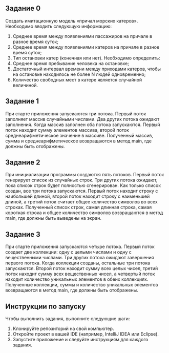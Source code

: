 ## Задание 0
Создать имитационную модель «причал морских катеров». Необходимо вводить следующую информацию:
1. Среднее время между появлениями пассажиров на причале в разное время суток;
2. Среднее время между появлениями катеров на причале в разное время суток;
3. Тип остановки катер (конечная или нет).
Необходимо определить:
1. Среднее время пребывание человека на остановке;
2. Достаточный интервал времени между приходами катеров, чтобы на остановке находилось не более N людей одновременно;
3. Количество свободных мест в катере является случайной величиной.

## Задание 1

При старте приложения запускаются три потока. Первый поток заполняет массив случайными числами. Два других потока ожидают заполнения. Когда массив заполнен оба потока запускаются. Первый поток находит сумму элементов массива, второй поток среднеарифметическое значение в массиве. Полученный массив, сумма и среднеарифметическое возвращаются в метод main, где должны быть отображены.

## Задание 2

При инициализации программы создаются пять потоков. Первый поток генерирует список из случайных строк. Три других потока ожидают, пока список строк будет полностью сгенерирован. Как только список создан, все три потока запускаются. Первый поток находит строку с наибольшей длиной, второй поток находит строку с наименьшей длиной, а третий поток считает общее количество символов во всех строках. Полученный список строк, самая длинная строка, самая короткая строка и общее количество символов возвращаются в метод main, где должны быть выведены на экран.

## Задание 3

При старте приложения запускаются четыре потока. Первый поток создает две коллекции: одну с целыми числами и одну с вещественными числами. Три других потока ожидают завершения первого потока. Когда коллекции созданы, остальные три потока запускаются. Второй поток находит сумму всех целых чисел, третий поток находит сумму всех вещественных чисел, а четвертый поток находит количество уникальных элементов в обеих коллекциях. Полученные коллекции, суммы и количество уникальных элементов возвращаются в метод main, где должны быть отображены.


## Инструкции по запуску

Чтобы выполнить задания, выполните следующие шаги:

1. Клонируйте репозиторий на свой компьютер.
2. Откройте проект в вашей IDE (например, IntelliJ IDEA или Eclipse).
3. Запустите приложение и следуйте инструкциям для каждого задания.
